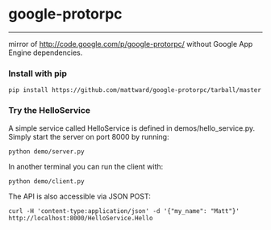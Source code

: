 # google-protorpc
--------------

mirror of http://code.google.com/p/google-protorpc/ without Google App Engine dependencies.


### Install with pip

    pip install https://github.com/mattward/google-protorpc/tarball/master


### Try the HelloService 

A simple service called HelloService is defined in demos/hello_service.py.
Simply start the server on port 8000 by running:

    python demo/server.py

In another terminal you can run the client with:

    python demo/client.py

The API is also accessible via JSON POST:

    curl -H 'content-type:application/json' -d '{"my_name": "Matt"}' http://localhost:8000/HelloService.Hello
